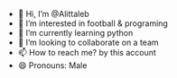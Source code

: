 - 👋 Hi, I’m @Alittaleb
- 👀 I’m interested in football & programing
- 🌱 I’m currently learning python
- 💞️ I’m looking to collaborate on a team
- 📫 How to reach me? by this account
- 😄 Pronouns: Male

<!---
Alittaleb/Alittaleb is a ✨ special ✨ repository because its `README.md` (this file) appears on your GitHub profile.
You can click the Preview link to take a look at your changes.
--->
